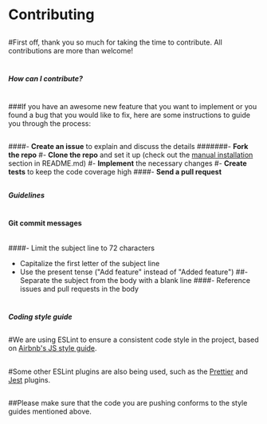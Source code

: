 # Contributing
##
#First off, thank you so much for taking the time to contribute. All contributions are more than welcome!
#
##### How can I contribute?
#
###If you have an awesome new feature that you want to implement or you found a bug that you would like to fix, here are some instructions to guide you through the process:
##
####- **Create an issue** to explain and discuss the details
#######- **Fork the repo**
#- **Clone the repo** and set it up (check out the [manual installation](https://github.com/hagopj13/node-express-boilerplate#manual-installation) section in README.md)
#- **Implement** the necessary changes
#- **Create tests** to keep the code coverage high
####- **Send a pull request**
##
##### Guidelines
#
#### Git commit messages
######
####- Limit the subject line to 72 characters
- Capitalize the first letter of the subject line
- Use the present tense ("Add feature" instead of "Added feature")
##- Separate the subject from the body with a blank line
####- Reference issues and pull requests in the body
#
##### Coding style guide
##
#We are using ESLint to ensure a consistent code style in the project, based on [Airbnb's JS style guide](https://github.com/airbnb/javascript/tree/master/packages/eslint-config-airbnb-base).
##
#Some other ESLint plugins are also being used, such as the [Prettier](https://github.com/prettier/eslint-plugin-prettier) and [Jest](https://github.com/jest-community/eslint-plugin-jest) plugins.
##
##Please make sure that the code you are pushing conforms to the style guides mentioned above.
